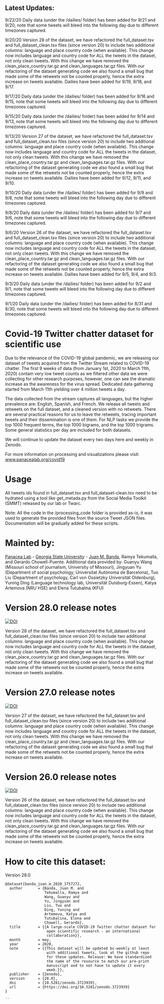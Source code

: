 ## Latest Updates:

9/22/20 Daily data (under the /dailies/ folder) has been added for 9/21 and 9/20, note that some tweets will bleed into the following day due to different timezones captured.

9/20/20 Version 28 of the dataset, we have refactored the full_dataset.tsv and full_dataset_clean.tsv files (since version 20) to include two additional columns: language and place country code (when available). This change now includes language and country code for ALL the tweets in the dataset, not only clean tweets. With this change we have removed the clean_place_country.tar.gz and clean_languages.tar.gz files. With our refactoring of the dataset generating code we also found a small bug that made some of the retweets not be counted properly, hence the extra increase on tweets available. Dailies have been added for 9/19, 9/18, and 9/17.

9/17/20 Daily data (under the /dailies/ folder) has been added for 9/16 and 9/15, note that some tweets will bleed into the following day due to different timezones captured.

9/15/20 Daily data (under the /dailies/ folder) has been added for 9/14 and 9/13, note that some tweets will bleed into the following day due to different timezones captured.

9/13/20 Version 27 of the dataset, we have refactored the full_dataset.tsv and full_dataset_clean.tsv files (since version 20) to include two additional columns: language and place country code (when available). This change now includes language and country code for ALL the tweets in the dataset, not only clean tweets. With this change we have removed the clean_place_country.tar.gz and clean_languages.tar.gz files. With our refactoring of the dataset generating code we also found a small bug that made some of the retweets not be counted properly, hence the extra increase on tweets available. Dailies have been added for 9/12, 9/11, and 9/10.

9/10/20 Daily data (under the /dailies/ folder) has been added for 9/9 and 9/8, note that some tweets will bleed into the following day due to different timezones captured.

9/8/20 Daily data (under the /dailies/ folder) has been added for 9/7 and 9/6, note that some tweets will bleed into the following day due to different timezones captured.

9/6/20 Version 26 of the dataset, we have refactored the full_dataset.tsv and full_dataset_clean.tsv files (since version 20) to include two additional columns: language and place country code (when available). This change now includes language and country code for ALL the tweets in the dataset, not only clean tweets. With this change we have removed the clean_place_country.tar.gz and clean_languages.tar.gz files. With our refactoring of the dataset generating code we also found a small bug that made some of the retweets not be counted properly, hence the extra increase on tweets available. Dailies have been added for 9/5, 9/4, and 9/3.

9/3/20 Daily data (under the /dailies/ folder) has been added for 9/2 and 9/1, note that some tweets will bleed into the following day due to different timezones captured.

9/1/20 Daily data (under the /dailies/ folder) has been added for 8/31 and 8/30, note that some tweets will bleed into the following day due to different timezones captured.

# Covid-19 Twitter chatter dataset for scientific use

Due to the relevance of the COVID-19 global pandemic, we are releasing our dataset of tweets acquired from the Twitter Stream related to COVID-19 chatter. The first 9 weeks of data (from January 1st, 2020 to March 11th, 2020) contain very low tweet counts as we filtered other data we were collecting for other research purposes, however, one can see the dramatic increase as the awareness for the virus spread. Dedicated data gathering started from March 11th yielding over 4 million tweets a day.

The data collected from the stream captures all languages, but the higher prevalence are:  English, Spanish, and French. We release all tweets and retweets on the full dataset, and a cleaned version with no retweets. There are several practical reasons for us to leave the retweets, tracing important tweets and their dissemination is one of them. For NLP tasks we provide the top 1000 frequent terms, the top 1000 bigrams, and the top 1000 trigrams. Some general statistics per day are included for both datasets.

We will continue to update the dataset every two days here and weekly in Zenodo. 

For more information on processing and visualizations please visit: www.panacealab.org/covid19

# Usage 

All tweets ids found in full_dataset.tsv and full_dataset-clean.tsv need to be hydrated using a tool like get_metada.py from the Social Media Toolkit (SMMT) released by our lab or Twarc. 

Note: All the code in the /processing_code folder is provided as-is, it was used to generate the provided files from the source Tweet JSON files. Documentation will be gradually added for these scripts. 

# Mainted by:

[Panacea Lab](www.panacealab.org) - [Georgia State University](www.gsu.edu) - [Juan M. Banda](www.jmbanda.com), Ramya Tekumalla, and Gerardo Chowell-Puente.
Additional data provided by: Guanyu Wang (Missouri school of journalism, University of Missouri), Jingyuan Yu (Department of social psychology, Universitat Autònoma de Barcelona), Tuo Liu (Department of psychology, Carl von Ossietzky Universität Oldenburg), Yuning Ding (Language technology lab, Universität Duisburg-Essen), Katya Artemova (NRU HSE) and Elena Tutubalina (KFU)

# Version 28.0 release notes

[![DOI](https://zenodo.org/badge/DOI/10.5281/zenodo.4039988.svg)](https://doi.org/10.5281/zenodo.4039988)

Version 28 of the dataset, we have refactored the full_dataset.tsv and full_dataset_clean.tsv files (since version 20) to include two additional columns: language and place country code (when available). This change now includes language and country code for ALL the tweets in the dataset, not only clean tweets. With this change we have removed the clean_place_country.tar.gz and clean_languages.tar.gz files. With our refactoring of the dataset generating code we also found a small bug that made some of the retweets not be counted properly, hence the extra increase on tweets available.

# Version 27.0 release notes

[![DOI](https://zenodo.org/badge/DOI/10.5281/zenodo.4027658.svg)](https://doi.org/10.5281/zenodo.4027658)

Version 27 of the dataset, we have refactored the full_dataset.tsv and full_dataset_clean.tsv files (since version 20) to include two additional columns: language and place country code (when available). This change now includes language and country code for ALL the tweets in the dataset, not only clean tweets. With this change we have removed the clean_place_country.tar.gz and clean_languages.tar.gz files. With our refactoring of the dataset generating code we also found a small bug that made some of the retweets not be counted properly, hence the extra increase on tweets available.

# Version 26.0 release notes

[![DOI](https://zenodo.org/badge/DOI/10.5281/zenodo.4017050.svg)](https://doi.org/10.5281/zenodo.4017050)

Version 26 of the dataset, we have refactored the full_dataset.tsv and full_dataset_clean.tsv files (since version 20) to include two additional columns: language and place country code (when available). This change now includes language and country code for ALL the tweets in the dataset, not only clean tweets. With this change we have removed the clean_place_country.tar.gz and clean_languages.tar.gz files. With our refactoring of the dataset generating code we also found a small bug that made some of the retweets not be counted properly, hence the extra increase on tweets available.


# How to cite this dataset:

Version 28.0

```
@dataset{banda_juan_m_2020_3757272,
  author       = {Banda, Juan M. and
                  Tekumalla, Ramya and
                  Wang, Guanyu and
                  Yu, Jingyuan and
                  Liu, Tuo and
                  Ding, Yuning and
                  Artemova, Katya and
                  Tutubalinа, Elena and
                  Chowell, Gerardo},
  title        = {{A large-scale COVID-19 Twitter chatter dataset for 
                   open scientific research - an international
                   collaboration}},
  month        = may,
  year         = 2020,
  note         = {{This dataset will be updated bi-weekly at least 
                   with additional tweets, look at the github repo
                   for these updates. Release: We have standardized
                   the name of the resource to match our pre-print
                   manuscript and to not have to update it every
                   week.}},
  publisher    = {Zenodo},
  version      = {28.0},
  doi          = {10.5281/zenodo.3723939},
  url          = {https://doi.org/10.5281/zenodo.3723939}
}

``
